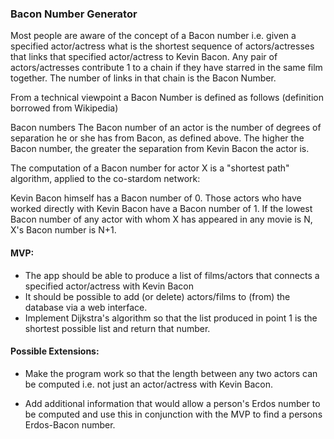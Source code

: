 ### Bacon Number Generator

Most people are aware of the concept of a Bacon number i.e. given a specified actor/actress what is the shortest sequence of actors/actresses that links that specified actor/actress to Kevin Bacon. Any pair of actors/actresses contribute 1 to a chain if they have starred in the same film together. The number of links in that chain is the Bacon Number.

From a technical viewpoint a Bacon Number is defined as follows (definition borrowed from Wikipedia)

Bacon numbers
The Bacon number of an actor is the number of degrees of separation he or she has from Bacon, as defined above. The higher the Bacon number, the greater the separation from Kevin Bacon the actor is.

The computation of a Bacon number for actor X is a "shortest path" algorithm, applied to the co-stardom network:

Kevin Bacon himself has a Bacon number of 0.
Those actors who have worked directly with Kevin Bacon have a Bacon number of 1.
If the lowest Bacon number of any actor with whom X has appeared in any movie is N, X's Bacon number is N+1.

#### MVP:

* The app should be able to produce a list of films/actors that connects a specified actor/actress with Kevin Bacon
* It should be possible to add (or delete) actors/films to (from) the database via a web interface.
* Implement Dijkstra's algorithm so that the list produced in point 1 is the shortest possible list and return that number.

#### Possible Extensions:

* Make the program work so that the length between any two actors can be computed i.e. not just an actor/actress with Kevin Bacon.

* Add additional information that would allow a person's Erdos number to be computed and use this in conjunction with the MVP to find a persons Erdos-Bacon number.

